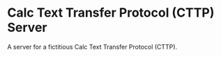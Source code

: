 # Calc Text Transfer Protocol (CTTP) Server
A server for a fictitious Calc Text Transfer Protocol (CTTP).
